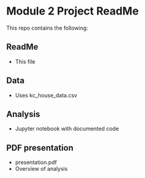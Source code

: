 # Module 2 Project ReadMe
This repo contains the following:

## ReadMe
- This file

## Data
- Uses kc_house_data.csv

## Analysis
- Jupyter notebook with documented code

## PDF presentation
- presentation.pdf
- Overview of analysis